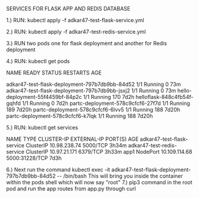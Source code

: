 SERVICES FOR FLASK APP AND REDIS DATABASE

1.) RUN: kubectl apply -f adkar47-test-flask-service.yml

2.) RUN: kubectl apply -f adkar47-test-redis-service.yml

3.) RUN two pods one for flask deployment and another for Redis deployment

4.) RUN: kubectl get pods

NAME                                             READY   STATUS    RESTARTS   AGE

adkar47-test-flask-deployment-797b7db9bb-84d52   1/1     Running   0          73m
adkar47-test-flask-deployment-797b7db9bb-jsxj2   1/1     Running   0          73m
hello-deployment-55f4459bf-84p2c                 1/1     Running   170        7d2h
helloflask-848c4fb54f-gqhfd                      1/1     Running   0          7d2h
partc-deployment-578c9cfcf6-27f7d                1/1     Running   189        7d20h
partc-deployment-578c9cfcf6-6lvv5                1/1     Running   188        7d20h
partc-deployment-578c9cfcf6-k7lqk                1/1     Running   188        7d20h

5.) RUN: kubectl get services

NAME                         TYPE        CLUSTER-IP      EXTERNAL-IP   PORT(S)          AGE
adkar47-test-flask-service   ClusterIP   10.98.238.74    <none>        5000/TCP         3h34m
adkar47-test-redis-service   ClusterIP   10.97.21.171    <none>        6379/TCP         3h33m
app1                         NodePort    10.109.114.68   <none>        5000:31228/TCP   7d3h
  
6.) Next run the command kubectl exec -it adkar47-test-flask-deployment-797b7db9bb-84d52 -- /bin/bash
This will bring you inside the container within the pods shell which will now say "root"
7.) pip3 command in the root pod and run the app routes from app.py through curl
